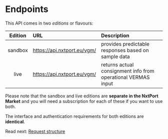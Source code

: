# Endpoints

This API comes in two *editions* or flavours:

| Edition | URL | Description |
| :---: | :--- | :--- |
| sandbox | https://api.nxtport.eu/vgm/ | provides predictable responses based on sample data |
| live | https://api.nxtport.eu/vgm/ | returns actual consignment info from operational VERMAS input |

Please note that the sandbox and live editions are **separate in the NxtPort Market** and you will need a subscription for each of these if you want to use both.
  
The interface and authentication requirements for both editions are **identical**.

Read next: [Request structure](./requests.md)